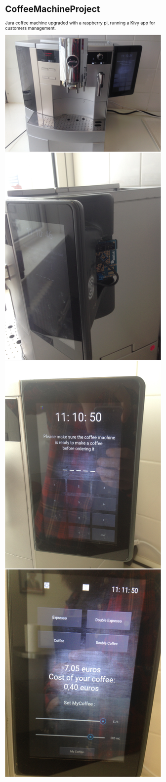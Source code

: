 # CoffeeMachineProject
Jura coffee machine upgraded with a raspberry pi, running a Kivy app for customers management.



![ScreenShot](/Data/ImgReadMe/IMG_1636.JPG?raw=true )
![ScreenShot](/Data/ImgReadMe/IMG_1637.JPG?raw=true )
![ScreenShot](/Data/ImgReadMe/IMG_1638.JPG?raw=true )
![ScreenShot](/Data/ImgReadMe/IMG_1639.JPG?raw=true )

